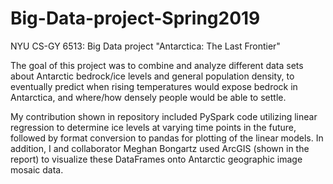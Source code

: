 # Big-Data-project-Spring2019
NYU CS-GY 6513: Big Data project "Antarctica: The Last Frontier"

The goal of this project was to combine and analyze different data sets about Antarctic bedrock/ice levels and general population density, to eventually predict when rising temperatures would expose bedrock in Antarctica, and where/how densely people would be able to settle.

My contribution shown in repository included PySpark code utilizing linear regression to determine ice levels at varying time points in the future, followed by format conversion to pandas for plotting of the linear models. In addition, I and collaborator Meghan Bongartz used ArcGIS (shown in the report) to visualize these DataFrames onto Antarctic geographic image mosaic data.
